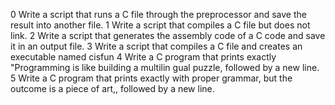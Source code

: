 
0 Write a script that runs a C file through the preprocessor and save the result into another file.
1 Write a script that compiles a C file but does not link.
2 Write a script that generates the assembly code of a C code and save it in an output file.
3 Write a script that compiles a C file and creates an executable named cisfun
4 Write a C program that prints exactly "Programming is like building a multilin gual puzzle, followed by a new line.
5 Write a C program that prints exactly with proper grammar, but the outcome is  a piece of art,, followed by a new line.
